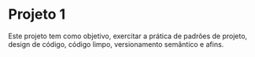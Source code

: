 # Projeto 1
Este projeto tem como objetivo, exercitar a prática de padrões de projeto, design de código, código limpo, versionamento semântico e afins.
